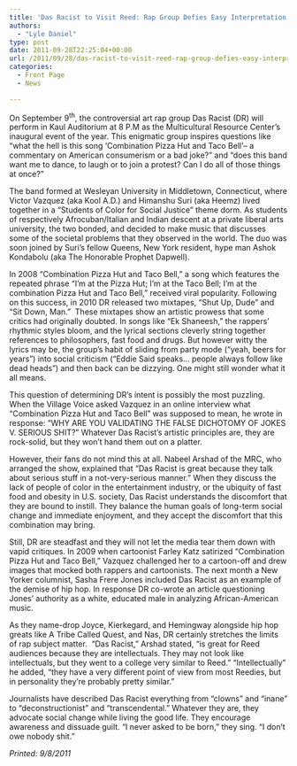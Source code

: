 ```yaml
---
title: 'Das Racist to Visit Reed: Rap Group Defies Easy Interpretation'
authors: 
  - "Lyle Daniel"
type: post
date: 2011-09-28T22:25:04+00:00
url: /2011/09/28/das-racist-to-visit-reed-rap-group-defies-easy-interpretation/
categories:
  - Front Page
  - News

---
```

On September 9<sup>th</sup>, the controversial art rap group Das Racist (DR) will perform in Kaul Auditorium at 8 P.M as the Multicultural Resource Center’s inaugural event of the year. This enigmatic group inspires questions like “what the hell is this song ‘Combination Pizza Hut and Taco Bell’&#8211; a commentary on American consumerism or a bad joke?” and “does this band want me to dance, to laugh or to join a protest? Can I do all of those things at once?”

The band formed at Wesleyan University in Middletown, Connecticut, where Victor Vazquez (aka Kool A.D.) and Himanshu Suri (aka Heemz) lived together in a “Students of Color for Social Justice” theme dorm. As students of respectively Afrocuban/Italian and Indian descent at a private liberal arts university, the two bonded, and decided to make music that discusses some of the societal problems that they observed in the world. The duo was soon joined by Suri’s fellow Queens, New York resident, hype man Ashok Kondabolu (aka The Honorable Prophet Dapwell).

In 2008 “Combination Pizza Hut and Taco Bell,” a song which features the repeated phrase “I’m at the Pizza Hut; I’m at the Taco Bell; I’m at the combination Pizza Hut and Taco Bell,” received viral popularity. Following on this success, in 2010 DR released two mixtapes, “Shut Up, Dude” and “Sit Down, Man.”  These mixtapes show an artistic prowess that some critics had originally doubted. In songs like “Ek Shaneesh,” the rappers’ rhythmic styles bloom, and the lyrical sections cleverly string together references to philosophers, fast food and drugs. But however witty the lyrics may be, the group’s habit of sliding from party mode (“yeah, beers for years”) into social criticism (“Eddie Said speaks… people always follow like dead heads”) and then back can be dizzying. One might still wonder what it all means.

This question of determining DR’s intent is possibly the most puzzling. When the Village Voice asked Vazquez in an online interview what “Combination Pizza Hut and Taco Bell” was supposed to mean, he wrote in response: “WHY ARE YOU VALIDATING THE FALSE DICHOTOMY OF JOKES V. SERIOUS SHIT?” Whatever Das Racist’s artistic principles are, they are rock-solid, but they won’t hand them out on a platter.

However, their fans do not mind this at all. Nabeel Arshad of the MRC, who arranged the show, explained that “Das Racist is great because they talk about serious stuff in a not-very-serious manner.” When they discuss the lack of people of color in the entertainment industry, or the ubiquity of fast food and obesity in U.S. society, Das Racist understands the discomfort that they are bound to instill. They balance the human goals of long-term social change and immediate enjoyment, and they accept the discomfort that this combination may bring.

Still, DR are steadfast and they will not let the media tear them down with vapid critiques. In 2009 when cartoonist Farley Katz satirized “Combination Pizza Hut and Taco Bell,” Vazquez challenged her to a cartoon-off and drew images that mocked both rappers and cartoonists. The next month a New Yorker columnist, Sasha Frere Jones included Das Racist as an example of the demise of hip hop. In response DR co-wrote an article questioning Jones’ authority as a white, educated male in analyzing African-American music.

As they name-drop Joyce, Kierkegard, and Hemingway alongside hip hop greats like A Tribe Called Quest, and Nas, DR certainly stretches the limits of rap subject matter.  “Das Racist,” Arshad stated, “is great for Reed audiences because they are intellectuals. They may not look like intellectuals, but they went to a college very similar to Reed.” “Intellectually” he added, “they have a very different point of view from most Reedies, but in personality they’re probably pretty similar.”

Journalists have described Das Racist everything from “clowns” and “inane” to “deconstructionist” and “transcendental.” Whatever they are, they advocate social change while living the good life. They encourage awareness and dissuade guilt. “I never asked to be born,” they sing. “I don’t owe nobody shit.”

_Printed: 9/8/2011_